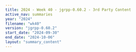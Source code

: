 ```yaml
---
title: 2024 - Week 40 - jgrpp-0.60.2 - 3rd Party Content
active_nav: summaries
year: "2024"
filename: "wk40"
version: "jgrpp-0.60.2"
start_date: "2024-09-30"
end_date: "2024-10-06"
layout: "summary_content"
---
```


